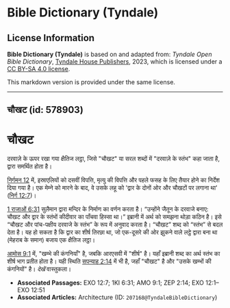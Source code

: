 # Bible Dictionary (Tyndale)

## License Information

**Bible Dictionary (Tyndale)** is based on and adapted from: _Tyndale Open Bible Dictionary_, [Tyndale House Publishers](https://tyndaleopenresources.com/), 2023, which is licensed under a [CC BY-SA 4.0 license](https://creativecommons.org/licenses/by-sa/4.0/legalcode.en).

This markdown version is provided under the same license.



--------------------------------

## चौखट (id: 578903)

चौखट
====

दरवाज़े के ऊपर रखा गया क्षैतिज लट्ठा, जिसे "चौखट" या सरल शब्दों में "दरवाज़े के स्तंभ" कहा जाता है, द्वारा समर्थित होता है। 

[निर्गमन 12](https://ref.ly/Exod12:1-Exod12:51) में, इस्राएलियों को दसवीं विपत्ति, मृत्यु की विपत्ति और पहले फसह के लिए तैयार होने का निर्देश दिया गया है। एक मेम्ने को मारने के बाद, वे उसके लहू को 'द्वार के दोनों ओर और चौखटों पर लगाना था' ([निर्ग 12:7](https://ref.ly/Exod12:7))।

[1 राजाओं 6:31](https://ref.ly/1Kgs6:31) सुलैमान द्वारा मन्दिर के निर्माण का वर्णन करता है। “उन्होंने जैतून के दरवाजे बनाए: चौखट और द्वार के स्तंभों कीदीवार का पाँचवा हिस्सा था।” इब्रानी में अर्थ को समझना थोड़ा कठिन है। इसे “चौखट और पांच\-पक्षीय दरवाजे के स्तंभ” के रूप में अनुवाद करता है। “चौखट” शब्द को “स्तंभ” से बदल देता है। यह हो सकता है कि द्वार का शीर्ष तिरछा था, जो एक\-दूसरे की ओर झुकने वाले लट्ठे द्वारा बना था (मेहराब के समान) बजाय एक क्षैतिज लट्ठा। 

[आमोस 9:1](https://ref.ly/Amos9:1) में, "खम्भे की कंगनियाँ" है, जबकि आरएसवी में "शीर्ष" है। यहाँ इब्रानी शब्द का अर्थ स्तंभ का शीर्ष भाग प्रतीत होता है। यही स्थिति [सपन्याह 2:14](https://ref.ly/Zeph2:14) में भी है, जहाँ "चौखट" है और "उसके खम्भों की कंगनियों" है। *देखें* वास्तुकला।

* **Associated Passages:** EXO 12:7; 1KI 6:31; AMO 9:1; ZEP 2:14; EXO 12:1–EXO 12:51
* **Associated Articles:** Architecture (ID: `207168@TyndaleBibleDictionary`)

